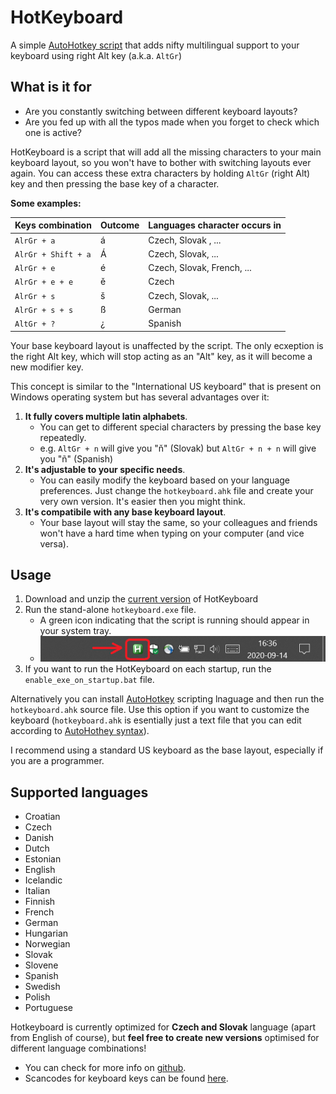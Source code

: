 ﻿# HotKeyboard
A simple 
[AutoHotkey script](https://github.com/mattludma/hotkeyboard/raw/master/release/hotkeyboard.zip)
that adds nifty multilingual support to your keyboard using right Alt key (a.k.a. `AltGr`)

## What is it for

- Are you constantly switching between different keyboard layouts?
- Are you fed up with all the typos made when you forget to check which one is active?

HotKeyboard is a script that will add all the missing characters to your
main keyboard layout, so you won't have to bother with switching layouts
ever again. You can access these extra characters by holding `AltGr`
(right Alt) key and then pressing the base key of a character.

**Some examples:**

| Keys combination     | Outcome  | Languages character occurs in |
|----------------------|----------|-------------------------------|
| `AlrGr + a`          | á        | Czech, Slovak , ...           |
| `AlrGr + Shift + a`  | Á        | Czech, Slovak, ...            |
| `AlrGr + e`          | é        | Czech, Slovak, French, ...    |
| `AlrGr + e + e`      | ě        | Czech                         |
| `AlrGr + s`          | š        | Czech, Slovak, ...            |
| `AlrGr + s + s`      | ß        | German                        |
| `AltGr + ?`          | ¿        | Spanish                       |
        
Your base keyboard layout is unaffected by the script. The only ecxeption is
the right Alt key, which will stop acting as an "Alt" key, as it will become
a new modifier key.

This concept is similar to the "International US keyboard" that is present on
Windows operating system but has several advantages over it:

1) **It fully covers multiple latin alphabets**.
   - You can get to different special characters by pressing the base key repeatedly.
   - e.g. `AltGr + n` will give you "ň" (Slovak) but `AltGr + n + n` will give you "ñ" (Spanish)
2) **It's adjustable to your specific needs**.
   - You can easily modify the keyboard based on your language preferences. Just change the
   `hotkeyboard.ahk` file and create your very own version. It's easier then you might think.
3) **It's compatibile with any base keyboard layout**.
   - Your base layout will stay the same, so your colleagues and friends won't have a hard time
   when typing on your computer (and vice versa).

## Usage

1) Download and unzip the
[current version](https://github.com/mattludma/hotkeyboard/raw/master/release/hotkeyboard.zip)
of HotKeyboard
2) Run the stand-alone `hotkeyboard.exe` file.
   - A green icon indicating that the script is running should appear in your system tray.
   - ![tray](./resources/tray.png)
3) If you want to run the HotKeyboard on each startup, run the `enable_exe_on_startup.bat` file.

Alternatively you can install [AutoHotkey](https://www.autohotkey.com/) scripting
lnaguage and then run the `hotkeyboard.ahk` source file. Use this option if you want
to customize the keyboard (`hotkeyboard.ahk` is esentially just a text file that you
can edit according to
[AutoHothey syntax](https://www.autohotkey.com/docs/FAQ.htm#language-syntax)).

I recommend using a standard US keyboard as the base layout, especially if you are
a programmer.

## Supported languages

- Croatian
- Czech
- Danish
- Dutch
- Estonian
- English
- Icelandic
- Italian
- Finnish
- French
- German
- Hungarian
- Norwegian
- Slovak
- Slovene
- Spanish
- Swedish
- Polish
- Portuguese


Hotkeyboard is currently optimized for **Czech and Slovak** language
(apart from English of course), but **feel free to create new versions**
optimised for different language combinations!

- You can check for more info on [github](https://github.com/mattludma/hotkeyboard).
- Scancodes for keyboard keys can be found [here](http://www.seasip.info/Misc/1227T.html).
